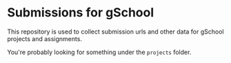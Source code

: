 # Submissions for gSchool

This repository is used to collect submission urls and other data for gSchool projects and assignments.

You're probably looking for something under the `projects` folder.